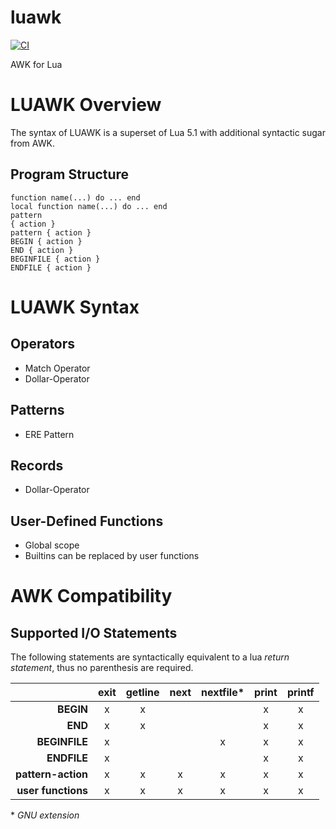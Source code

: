 # luawk

[![CI](https://github.com/goregath/luawk/actions/workflows/ci.yml/badge.svg)](https://github.com/goregath/luawk/actions/workflows/ci.yml)

AWK for Lua

# LUAWK Overview

The syntax of LUAWK is a superset of Lua 5.1 with additional syntactic sugar from AWK.

## Program Structure

    function name(...) do ... end
    local function name(...) do ... end
    pattern
    { action }
    pattern { action }
    BEGIN { action }
    END { action }
    BEGINFILE { action }
    ENDFILE { action }

# LUAWK Syntax

## Operators

* Match Operator
* Dollar-Operator

## Patterns

* ERE Pattern

## Records

* Dollar-Operator

## User-Defined Functions

* Global scope
* Builtins can be replaced by user functions

# AWK Compatibility

## Supported I/O Statements

The following statements are syntactically equivalent to a lua *return statement*, thus no parenthesis are required.

|                    | **exit** | **getline** | **next** | **nextfile\*** | **print** | **printf** |
|-------------------:|:--------:|:-----------:|:--------:|:--------------:|:---------:|:----------:|
|          **BEGIN** |     x    |      x      |          |                |     x     |      x     |
|            **END** |     x    |      x      |          |                |     x     |      x     |
|      **BEGINFILE** |     x    |             |          |        x       |     x     |      x     |
|        **ENDFILE** |     x    |             |          |                |     x     |      x     |
| **pattern-action** |     x    |      x      |     x    |        x       |     x     |      x     |
| **user functions** |     x    |      x      |     x    |        x       |     x     |      x     |

\* *GNU extension*
